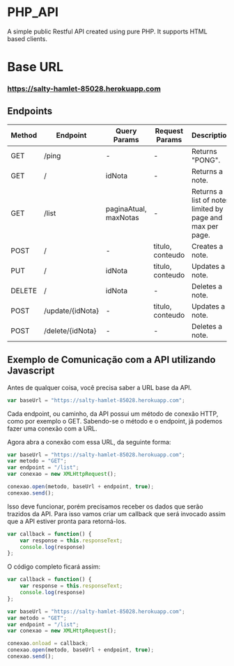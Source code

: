 # PHP_API
A simple public Restful API created using pure PHP.
It supports HTML based clients.

# Base URL
### https://salty-hamlet-85028.herokuapp.com

## Endpoints

Method | Endpoint | Query Params | Request Params | Description
-- | -- | -- | -- | -- 
GET | /ping | - | - | Returns "PONG".
GET | / | idNota | - | Returns a note.
GET | /list | paginaAtual, maxNotas | - | Returns a list of notes limited by page and max per page.
POST | / | - | titulo, conteudo | Creates a note.
PUT | / | idNota | titulo, conteudo | Updates a note.
DELETE | / | idNota | - | Deletes a note.
POST | /update/{idNota} | - | titulo, conteudo | Updates a note.
POST | /delete/{idNota} | - | - | Deletes a note.


## Exemplo de Comunicação com a API utilizando Javascript


Antes de qualquer coisa, você precisa saber a URL base da API.


```javascript
var baseUrl = "https://salty-hamlet-85028.herokuapp.com";
```

Cada endpoint, ou caminho, da API possui um método de conexão HTTP, como por exemplo o GET.
Sabendo-se o método e o endpoint, já podemos fazer uma conexão com a URL.

Agora abra a conexão com essa URL, da seguinte forma:

```javascript
var baseUrl = "https://salty-hamlet-85028.herokuapp.com";
var metodo = "GET";
var endpoint = "/list";
var conexao = new XMLHttpRequest();

conexao.open(metodo, baseUrl + endpoint, true);
conexao.send();
```

Isso deve funcionar, porém precisamos receber os dados que serão trazidos da API.
Para isso vamos criar um callback que será invocado assim que a API estiver pronta para retorná-los.

```javascript
var callback = function() {
    var response = this.responseText;
    console.log(response)
};
```


O código completo ficará assim:

```javascript
var callback = function() {
    var response = this.responseText;
    console.log(response)
};

var baseUrl = "https://salty-hamlet-85028.herokuapp.com";
var metodo = "GET";
var endpoint = "/list";
var conexao = new XMLHttpRequest();

conexao.onload = callback;
conexao.open(metodo, baseUrl + endpoint, true);
conexao.send();
```

